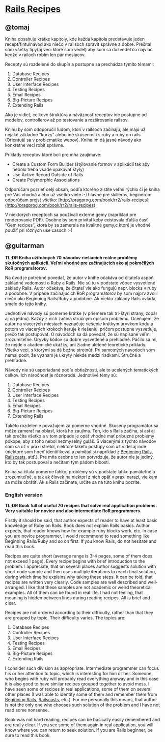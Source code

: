 [Rails Recipes](http://pragprog.com/book/rr2/rails-recipes)
============================================================

@tomaj
------

Kniha obsahuje krátke kapitoly, kde každá kapitola predstavuje jeden recept/fintu/návod ako niečo v railsoch spraviť správne a dobre. Prečítal som všetky tipy(aj veci ktoré som vedel) aby som sa dozvedel čo najviac kedže v railoch robím len pár mesiacov.

Recepty sú rozdelené do skupín a postupne sa prechádza týmito témami:

1. Database Recipes
2. Controller Recipes
3. User Interface Recipes
4. Testing Recipes
5. Email Recipes
6. Big-Picture Recipes
7. Extending Rails

Ako je vidieť, celkovo štruktúra a náväznosť receptov ide postupne od modelov, controllerov až po testovanie a rozširovanie railsov.

Knihu by som odoporučil ľudom, ktorí v railsoch začínajú, ale majú už nejaké základne “kurzy” alebo iné skúsenosti s ruby a ruby on rails (Orientujú sa v problematike webov). Kniha im dá jasné návody ako konkrétne veci robiť správne.

Príklady receptov ktoré boli pre mňa zaujímavé:

- Create a Custom Form Builder (štýlovanie formov v aplikácií tak aby nebolo treba všade opakovať štýly)
- Use Active Record Outside of Rails
- Create Polymorphic Associations

Odporúčam pozrieť celý obsah, podľa ktorého zistíte veľmi rýchlo či je kniha pre Vás vhodná alebo už všetko viete :-) hlavne pre skillerov, beginerom odporúčam prejsť všetko: [http://pragprog.com/book/rr2/rails-recipes](http://pragprog.com/book/rr2/rails-recipes)

V niektorých receptoch sa používali externé gemy (napríklad pre renderovanie PDF). Osobne by som privítal keby existovala ďalšia časť “Gem recipes”, ktorá by sa zamerala na kvalitné gemy,c ktoré je vhodné použiť pri rôznych use casoch :-)

@guitarman
------

**TL;DR Kniha užitočných 70 návodov riešiacich reálne problémy skutočných aplikácii. Veľmi vhodné pre začínajúcich ako aj pokročilých RoR programátorov.**

Na úvod je potrebné povedať, že autor v knihe očakáva od čitateľa aspoň základné vedomosti o Ruby a Rails. Nie sú tu v podstate vôbec vysvetlené základy Rails. Autor očakáva, že čitateľ vie ako fungujú napr. blocks v ruby a podobne. V prípade začínajúcich RoR programátorov by som najprv zvolil niečo ako Beginning Rails/Ruby a podobne. Ak niekto základy Rails ovláda, smelo do tejto knihy.

Jednotlivé návody sú pomerne krátke (v priemere tak tri-štyri strany, zopár aj na jednu). Každý z nich začína stručným opisom problému. Oceňujem, že autor na viacerých miestach naznačuje riešenie krátkym úryvkom kódu a potom vo viacerých krokoch iteruje k riešeniu, pričom postupne vysvetluje, prečo tak postupovať. O návodoch sa dá povedať, že sú napísané veľmi zrozumiteľne. Úryvky kódov su dobre vysvetlené a prehladné. Páčilo sa mi, že nejde o akademické ukážky, ani žiadne uletené teoretické príklady. Všetko veci, s ktorými sa dá bežne stretnúť. Pri samotných návodoch som nemal pocit, že význam je ukrytý niekde medzi riadkami. Stručné a prehľadné.

Návody nie sú usporiadané podľa obtiažnosti, ale to ucelených tematických celkov. Ich náročnosť je rôznorodá. Jednotlivé témy sú:

1. Database Recipes
2. Controller Recipes
3. User Interface Recipes
4. Testing Recipes
5. Email Recipes
6. Big-Picture Recipes
7. Extending Rails

Takéto rozdelenie považujem za pomerne vhodné. Skusený programátor sa môže zamerať na oblasť, ktorá ho zaujíma. Ten, kto s Rails začína, si asi aj tak prečíta všetko a v tom prípade je opäť vhodné mať príbuzné problémy pokope, aby z toho nebol nezmyselný guláš. S viacerými z týchto návodov som sa už v praxi stretol, niektoré takéto postupy som už videl aj inde (niektoré som hneď identifikoval a pamätal si napríklad z [Beginning Rails](http://www.apress.com/9781430224334), [Railscasts](http://railscasts.com/), atď.). Pre mňa osobne to len potvrdzuje, že autor nie je jediný, kto by tak postupoval a nečítam tým pádom blbosti.

Kniha sa čítala pomerne ľahko, problémy sú v podstate lahko pamäteľné a zrozumiteľné, a tak ak človek na niektorí z nich opäť v praxi narazí, vie kam sa môže obrátiť. Ak s Rails začínate, určite sa na túto knihu pozrite.

### English version

**TL;DR Book full of useful 70 recipes that solve real application problems. Very suitable for novice and also intermediate RoR programmers.**

Firstly it should be said, that author expects of reader to have at least basic knowledge of Ruby on Rails. Book does not explain Rails basics. Author expects, that reader knows how for example ruby blocks work, etc. In case you are novice programmer, I would recommend to read something like Beginning Rails/Ruby and so on first. If you know Rails, do not hesitate and read this book.

Recipes are quite short (average range is 3-4 pages, some of them does not exceed 1 page). Every recipe begins with brief introduction to the problem. I appreciate, that on several places author suggests solution with short code sample and then uses multiple iterations to reach final solution, during which time he explains why taking these steps. It can be told, that recipes are written very clearly. Code samples are well described and well-arranged. I like that these samples are not academic or weird theoretical examples. All of them can be found in real life. I had not feeling, that meaning is hidden between lines during reading recipes. All is brief and clear.

Recipes are not ordered according to their difficulty, rather than that they are grouped by topic. Their difficulty varies. The topics are:

1. Database Recipes
2. Controller Recipes
3. User Interface Recipes
4. Testing Recipes
5. Email Recipes
6. Big-Picture Recipes
7. Extending Rails

I consider such division as appropriate. Intermediate programmer can focus his or her attention to topic, which is interesting for him or her. Someone, who begins with ruby will probably read everything anyway and in this case it is also good to have similar recipes grouped together to avoid mess. I have seen some of recipes in real applications, some of them on several other places (I was able to identify some of them and remember them from [Beginning Rails](http://www.apress.com/9781430224334), [Railscasts](http://railscasts.com/), etc.). For me personally this means, that author is not the only one who chooses such solution of the problem and I have not read some nonsense.

Book was not hard reading, recipes can be basically easily remembered and are really clear. If you see some of them again in real application, you will know where you can return to seek solution. If you are Rails beginner, be sure to read this book.







